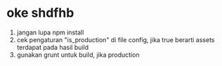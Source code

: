 # oke shdfhb
1. jangan lupa npm install
2. cek pengaturan "is_production" di file config, jika true berarti assets terdapat pada hasil build
3. gunakan grunt untuk build, jika production 